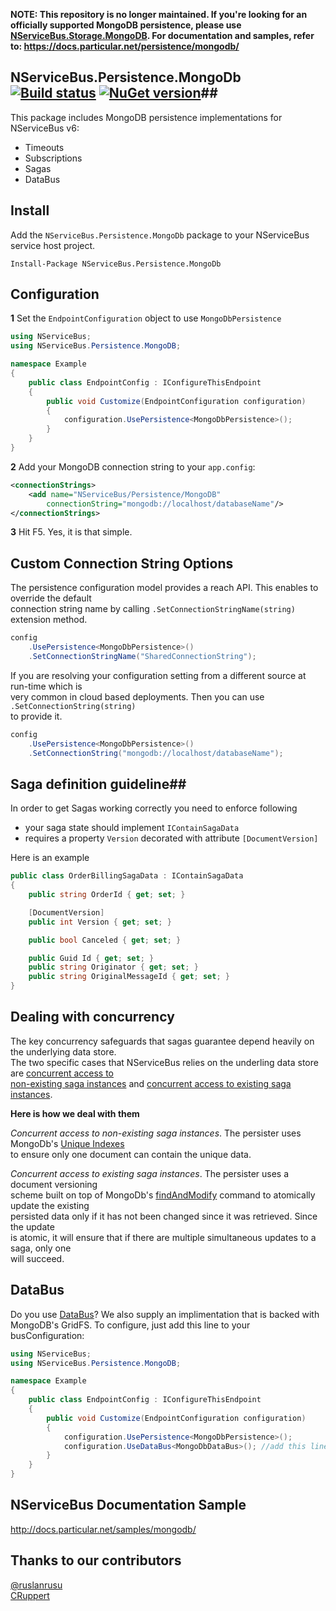 **NOTE: This repository is no longer maintained. If you're looking for an officially supported MongoDB persistence, please use [NServiceBus.Storage.MongoDB](https://github.com/particular/nservicebus.storage.mongodb). For documentation and samples, refer to: https://docs.particular.net/persistence/mongodb/** 

## NServiceBus.Persistence.MongoDb  [![Build status](https://ci.appveyor.com/api/projects/status/9cfq3u3vd0rf4kl2/branch/master?svg=true)](https://ci.appveyor.com/project/tekmaven/nservicebus-persistence-mongodb/branch/master) [![NuGet version](https://badge.fury.io/nu/NServiceBus.Persistence.MongoDb.svg)](http://badge.fury.io/nu/NServiceBus.Persistence.MongoDb)##

This package includes MongoDB persistence implementations for NServiceBus v6:

- Timeouts
- Subscriptions
- Sagas
- DataBus

## Install ##
Add the `NServiceBus.Persistence.MongoDb` package to your NServiceBus service host project.

 ```Install-Package NServiceBus.Persistence.MongoDb```   

## Configuration ##
**1** Set the `EndpointConfiguration` object to use `MongoDbPersistence`

```csharp
using NServiceBus;
using NServiceBus.Persistence.MongoDB;

namespace Example
{
    public class EndpointConfig : IConfigureThisEndpoint
    {
        public void Customize(EndpointConfiguration configuration)
        {
            configuration.UsePersistence<MongoDbPersistence>();
        }
    }
}
```

**2** Add your MongoDB connection string to your ```app.config```:

```xml
<connectionStrings>
    <add name="NServiceBus/Persistence/MongoDB"
		connectionString="mongodb://localhost/databaseName"/>
</connectionStrings>
```

**3** Hit F5. Yes, it is that simple.

## Custom Connection String Options ##
The persistence configuration model provides a reach API. This enables to override the default  
connection string name by calling ```.SetConnectionStringName(string)``` extension method.

```csharp
config
	.UsePersistence<MongoDbPersistence>()
	.SetConnectionStringName("SharedConnectionString");
```

If you are resolving your configuration setting from a different source at run-time which is  
very common in cloud based deployments. Then you can use  ```.SetConnectionString(string)```  
to provide it.

```csharp
config
	.UsePersistence<MongoDbPersistence>()
	.SetConnectionString("mongodb://localhost/databaseName");
```

## Saga definition guideline##
In order to get Sagas working correctly you need to enforce following

* your saga state should implement ```IContainSagaData```
* requires a property ```Version``` decorated with attribute ```[DocumentVersion]```

Here is an example

```csharp
public class OrderBillingSagaData : IContainSagaData
{
    public string OrderId { get; set; }

    [DocumentVersion]
    public int Version { get; set; }

    public bool Canceled { get; set; }

    public Guid Id { get; set; }
    public string Originator { get; set; }
    public string OriginalMessageId { get; set; }
}
```
## Dealing with concurrency ##
The key concurrency safeguards that sagas guarantee depend heavily on the underlying data store.   
The two specific cases that NServiceBus relies on the underling data store are [concurrent access to   
   non-existing saga instances](http://docs.particular.net/NServiceBus/nservicebus-sagas-and-concurrency#concurrent-access-to-non-existing-saga-instances) and [concurrent access to existing saga instances](http://docs.particular.net/NServiceBus/nservicebus-sagas-and-concurrency#concurrent-access-to-existing-saga-instances).

**Here is how we deal with them**  

*Concurrent access to non-existing saga instances*. The persister uses MongoDb's [Unique Indexes](http://docs.mongodb.org/manual/core/index-unique/)  
 to ensure only one document can contain the unique data.  

*Concurrent access to existing saga instances*. The persister uses a document versioning  
scheme built on top of MongoDb's [findAndModify](http://docs.mongodb.org/manual/reference/command/findAndModify/) command to atomically update the existing  
persisted data only if it has not been changed since it was retrieved. Since the update   
is atomic, it will ensure that if there are multiple simultaneous updates to a saga, only one  
will succeed.


## DataBus ##
Do you use [DataBus](http://docs.particular.net/nservicebus/attachments-databus-sample)?  We also supply an implimentation that is backed with MongoDB's GridFS.  To configure, just add this line to your busConfiguration:

```csharp
using NServiceBus;
using NServiceBus.Persistence.MongoDB;

namespace Example
{
    public class EndpointConfig : IConfigureThisEndpoint
    {
        public void Customize(EndpointConfiguration configuration)
        {
            configuration.UsePersistence<MongoDbPersistence>();
            configuration.UseDataBus<MongoDbDataBus>(); //add this line!
        }
    }
}
```

## NServiceBus Documentation Sample
http://docs.particular.net/samples/mongodb/

## Thanks to our contributors ##
[@ruslanrusu](https://twitter.com/ruslanrusu)  
[CRuppert](https://github.com/CRuppert)
